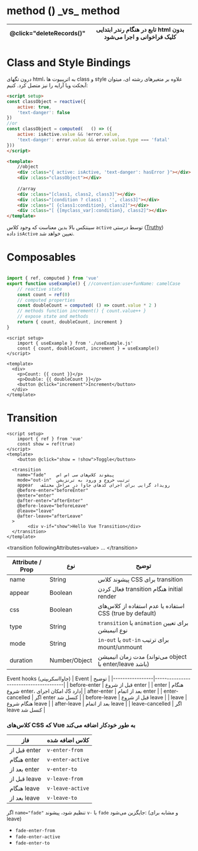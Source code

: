 # method () \_vs_ method

| @click="deleteRecords()" | تابع در هنگام رندر ابتدایی html بدون کلیک فراخوانی و اجرا می‌شود |
| ------------------------ | ---------------------------------------------------------------- |


# Class and Style Bindings
درون تگهای html، به اتریبیوت ها class و style علاوه بر متغیرهای رشته ای، میتوان آبجکت ویا آرایه را نیز متصل کرد.
کنیم:
```html ln=false
<script setup>
const classObject = reactive({ 
	active: true, 
	'text-danger': false 
})
//or
const classObject = computed(   () => ({ 
	active: isActive.value && !error.value, 
	'text-danger': error.value && error.value.type === 'fatal' 
}))
</script>

<template>
	//object
	<div :class="{ active: isActive, 'text-danger': hasError }"></div>
	<div :class="classObject"></div>
	
	//array
	<div :class="[class1, class2, class3]"></div> 
	<div :class="[condition ? class1 : '', class3]"></div>
	<div :class="[ {class1:condition}, class2]"></div>
	<div :class="[ {[myclass_var]:condition}, class2]"></div>
</template>
```
سینتکس بالا بدین معناست که وجود کلاس `active` توسط درستی ([Truthy](https://developer.mozilla.org/en-US/docs/Glossary/Truthy)) داده `isActive` تعیین خواهد شد.
# Composables
```javascript ln=false title=composable:useExample.js

import { ref, computed } from 'vue' 
export function useExample() { //convention:use+funName: camelCase
	// reactive state 
	const count = ref(0) 
	// computed properties 
	const doubleCount = computed( () => count.value * 2 ) 
	// methods function increment() { count.value++ } 
	// expose state and methods 
	return { count, doubleCount, increment } 
}
```

```vue ln=false title=app 
<script setup>
	import { useExample } from './useExample.js'
	const { count, doubleCount, increment } = useExample()
</script>

<template>
  <div>
    <p>Count: {{ count }}</p>
    <p>Double: {{ doubleCount }}</p>
    <button @click="increment">Increment</button>
  </div>
</template>
```
# Transition
```vue ln=false
<script setup>
	import { ref } from 'vue'
	const show = ref(true)
</script>
<template>
	<button @click="show = !show">Toggle</button>
	
  <transition
    name="fade"    پیشوند کلاس‌های سی اس اس
    mode="out-in"  ترتیب خروج و ورود به ترنزیشن
    appear   رویداد گرایی برای اجرای کدهای جاوا در مراحل مختلف
    @before-enter="beforeEnter"
    @enter="enter"
    @after-enter="afterEnter"
    @before-leave="beforeLeave"
    @leave="leave"
    @after-leave="afterLeave"
  >
	    <div v-if="show">Hello Vue Transition</div>
  </transition>
</template>
```

\<transition followingAttributes=value> ... \</transition>

| Attribute / Prop | نوع           | توضیح                                                    |
| ---------------- | ------------- | -------------------------------------------------------- |
| name             | String        | پیشوند کلاس CSS برای transition                          |
| appear           | Boolean       | فعال کردن transition هنگام initial render                |
| css              | Boolean       | استفاده یا عدم استفاده از کلاس‌های CSS (true by default) |
| type             | String        | `transition` یا `animation` برای تعیین نوع انیمیشن       |
| mode             | String        | `in-out` یا `out-in` برای ترتیب mount/unmount            |
| duration         | Number/Object | مدت زمان انیمیشن (می‌تواند object با enter/leave باشد)   |
Event hooks (جاوااسکریپتی)
| Event           | توضیح                                 |
|-----------------|---------------------------------------|
| before-enter    | قبل از شروع enter                     |
| enter           | هنگام شروع enter، امکان اجرای JS دارد|
| after-enter     | بعد از اتمام enter                     |
| enter-cancelled | اگر enter کنسل شد                     |
| before-leave    | قبل از شروع leave                     |
| leave           | هنگام شروع leave                       |
| after-leave     | بعد از اتمام leave                     |
| leave-cancelled | اگر leave کنسل شد                     |

### کلاس‌های CSS که Vue به طور خودکار اضافه می‌کند

| فاز          | کلاس اضافه شده   |
| ------------ | ---------------- |
| قبل از enter | `v-enter-from`   |
| هنگام enter  | `v-enter-active` |
| بعد از enter | `v-enter-to`     |
| قبل از leave | `v-leave-from`   |
| هنگام leave  | `v-leave-active` |
| بعد از leave | `v-leave-to`     |
اگر `name="fade"` تنظیم شود، پیشوند `v-` با `fade` جایگزین می‌شود: (و مشابه برای leave)
- `fade-enter-from`
- `fade-enter-active`
- `fade-enter-to`
